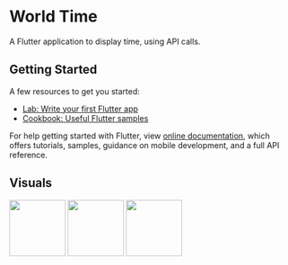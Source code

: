 # World Time

A Flutter application to display time, using API calls.

## Getting Started

A few resources to get you started:

- [Lab: Write your first Flutter app](https://flutter.dev/docs/get-started/codelab)
- [Cookbook: Useful Flutter samples](https://flutter.dev/docs/cookbook)

For help getting started with Flutter, view
[online documentation](https://flutter.dev/docs), which offers tutorials,
samples, guidance on mobile development, and a full API reference.

## Visuals
<p float="left">
  <img src="https://www.dropbox.com/s/3rvhpnzq1lz3r01/1.jpg?raw=1" width="100" />
  <img src="https://www.dropbox.com/s/vqq5941b47isfq1/2.jpg?raw=1" width="100" />
  <img src="https://www.dropbox.com/s/51izqm9kfek9ec9/3.jpg?raw=1" width="100" />
</p>
